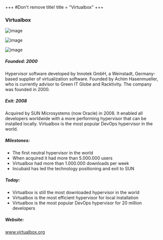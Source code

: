 +++
#Don't remove title!
title = "Virtualbox"
+++
### Virtualbox

![image](img/logo-oracle.jpg)

![image](img/logo-oraclesun.jpg)

![image](img/logo-virtualbox.png)

##### Founded: 2000

Hypervisor software developed by Innotek GmbH, a Weinstadt, Germany-based supplier of virtualization software. Founded by Achim Hasenmueller, who is currently advisor to Green IT Globe and Racktivity. The company was founded in 2000.

##### Exit: 2008

Acquired by SUN Microsystems (now Oracle) in 2008. It enabled all developers worldwide with a more performing hypervisor that can be installed locally. Virtualbox is the most popular DevOps hypervisor in the world.

##### Milestones:

-   The first neutral hypervisor in the world
-   When acquired it had more than 5.000.000 users
-   Virtualbox had more than 1.000.000 downloads per week
-   Incubaid has led the technology positioning and exit to SUN

##### Today:

-   Virtualbox is still the most downloaded hypervisor in the world
-   Virtualbox is the most efficient hypervisor for local installation
-   Virtualbox is the most popular DevOps hypervisor for 20 million developers 

##### Website:

<a href="http://www.virtualbox.org" target="_blank">www.virtualbox.org</a>

